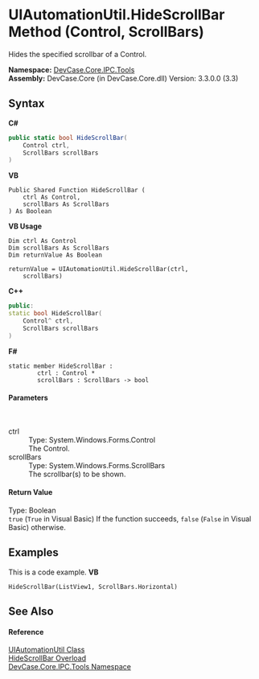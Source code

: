 # UIAutomationUtil.HideScrollBar Method (Control, ScrollBars)
 

Hides the specified scrollbar of a Control.

**Namespace:**&nbsp;<a href="N_DevCase_Core_IPC_Tools">DevCase.Core.IPC.Tools</a><br />**Assembly:**&nbsp;DevCase.Core (in DevCase.Core.dll) Version: 3.3.0.0 (3.3)

## Syntax

**C#**<br />
``` C#
public static bool HideScrollBar(
	Control ctrl,
	ScrollBars scrollBars
)
```

**VB**<br />
``` VB
Public Shared Function HideScrollBar ( 
	ctrl As Control,
	scrollBars As ScrollBars
) As Boolean
```

**VB Usage**<br />
``` VB Usage
Dim ctrl As Control
Dim scrollBars As ScrollBars
Dim returnValue As Boolean

returnValue = UIAutomationUtil.HideScrollBar(ctrl, 
	scrollBars)
```

**C++**<br />
``` C++
public:
static bool HideScrollBar(
	Control^ ctrl, 
	ScrollBars scrollBars
)
```

**F#**<br />
``` F#
static member HideScrollBar : 
        ctrl : Control * 
        scrollBars : ScrollBars -> bool 

```


#### Parameters
&nbsp;<dl><dt>ctrl</dt><dd>Type: System.Windows.Forms.Control<br />The Control.</dd><dt>scrollBars</dt><dd>Type: System.Windows.Forms.ScrollBars<br />The scrollbar(s) to be shown.</dd></dl>

#### Return Value
Type: Boolean<br />`true` (`True` in Visual Basic) If the function succeeds, `false` (`False` in Visual Basic) otherwise.

## Examples
This is a code example. 
**VB**<br />
``` VB
HideScrollBar(ListView1, ScrollBars.Horizontal)
```


## See Also


#### Reference
<a href="T_DevCase_Core_IPC_Tools_UIAutomationUtil">UIAutomationUtil Class</a><br /><a href="Overload_DevCase_Core_IPC_Tools_UIAutomationUtil_HideScrollBar">HideScrollBar Overload</a><br /><a href="N_DevCase_Core_IPC_Tools">DevCase.Core.IPC.Tools Namespace</a><br />